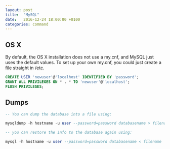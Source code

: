 ```yaml
---
layout: post
title:  "MySQL"
date:   2016-12-24 18:00:00 +0100
categories: command
---
```


## OS X

By default, the OS X installation does not use a my.cnf, and MySQL just uses the default values. To set up your own my.cnf, you could just create a file straight in /etc.

```sql
CREATE USER 'newuser'@'localhost' IDENTIFIED BY 'password';
GRANT ALL PRIVILEGES ON * . * TO 'newuser'@'localhost';
FLUSH PRIVILEGES;
```

## Dumps

```sql
-- You can dump the database into a file using:

mysqldump -h hostname -u user --password=password databasename > filename

-- you can restore the info to the database again using:

mysql -h hostname -u user --password=password databasename < filename
```
